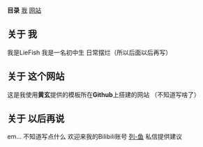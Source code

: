 **目录**
[我](#1)
[网站](#2)




<p id = "1"></p>

## 关于 我

我是LieFish
我是一名初中生
日常摆烂（所以后面以后再写）



<p id = "2"></p>

## 关于 这个网站

这是我使用**黄玄**提供的模板所在**Github**上搭建的网站
（不知道写啥了）

## 关于 以后再说

em...
不知道写点什么
欢迎来我的Bilibili账号 [列-鱼](https://space.bilibili.com/1388351643?spm_id_from=333.337.0.0) 私信提供建议 
